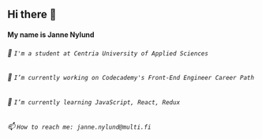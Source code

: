 Hi there 👋
------
#### My name is Janne Nylund
<!--
**janne-nylund/janne-nylund** is a ✨ _special_ ✨ repository because its `README.md` (this file) appears on your GitHub profile.

Here are some ideas to get you started:
-->
###### 🏫  `I'm a student at Centria University of Applied Sciences`
###### 🔨  `I’m currently working on Codecademy's Front-End Engineer Career Path`
###### 🚀  `I’m currently learning JavaScript, React, Redux`
###### 📫  `How to reach me: janne.nylund@multi.fi`
